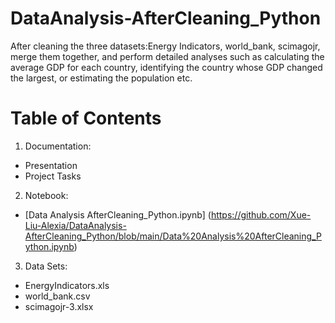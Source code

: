 # DataAnalysis-AfterCleaning_Python
After cleaning the three datasets:Energy Indicators, world_bank, scimagojr, merge them together, and perform detailed analyses such as calculating the average GDP for each country, identifying the country whose GDP changed the largest, or estimating the population etc.

# Table of Contents
1. Documentation:
-  Presentation
-  Project Tasks
2. Notebook:
- [Data Analysis AfterCleaning_Python.ipynb] (https://github.com/Xue-Liu-Alexia/DataAnalysis-AfterCleaning_Python/blob/main/Data%20Analysis%20AfterCleaning_Python.ipynb)
3. Data Sets:
- EnergyIndicators.xls
- world_bank.csv
- scimagojr-3.xlsx
